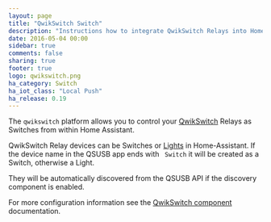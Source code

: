 ```yaml
---
layout: page
title: "QwikSwitch Switch"
description: "Instructions how to integrate QwikSwitch Relays into Home Assistant."
date: 2016-05-04 00:00
sidebar: true
comments: false
sharing: true
footer: true
logo: qwikswitch.png
ha_category: Switch
ha_iot_class: "Local Push"
ha_release: 0.19
---
```



The `qwikswitch` platform allows you to control your [QwikSwitch](http://www.qwikswitch.co.za/) Relays as Switches from within Home Assistant.

QwikSwitch Relay devices can be Switches or [Lights](/components/qwikswitch/lights/) in Home-Assistant. If the device name in the QSUSB app ends with ` Switch` it will be created as a Switch, otherwise a Light.

They will be automatically discovered from the QSUSB API if the discovery component is enabled.

For more configuration information see the [QwikSwitch component](/components/qwikswitch/) documentation.
